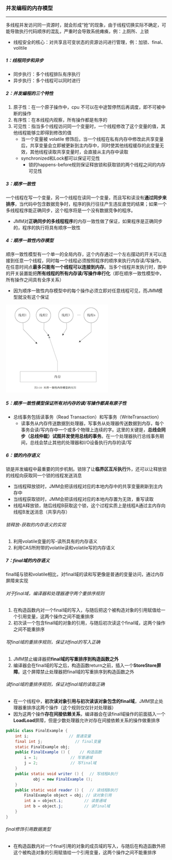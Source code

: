 ### 并发编程的内存模型

------

​	多线程并发访问同一资源时，就会形成“抢”的现象，由于线程切换实际不确定，可能导致执行代码顺序的混乱，严重时会导致系统瘫痪，例：上厕所、上锁

- 线程安全的核心：对共享且可变状态的资源访问进行管理，例：加锁、final、volitile

##### 1：线程同步和异步

- 同步执行：多个线程排队有序执行
- 异步执行：多个线程可以同时进行

##### 2：并发编程的三个特性

1. 原子性：在一个原子操作中，cpu 不可以在中途暂停然后再调度，即不可被中断的操作
2. 有序性：在本线程内观察，所有操作都是有序的
3. 可见性：指当多个线程访问同一个变量时，一个线程修改了这个变量的值，其他线程能够立即得到修改的值
   - 当一个变量被 volatile 修饰后，当一个线程在私有内存中修改此共享变量后，共享变量会立即被更新到主内存中，同时使其他线程缓存的此变量无效，其他线程读取共享变量时，会直接从主内存中读取
   - synchronized和Lock都可以保证可见性
     - 锁的happens-before规则保证释放锁和获取锁的两个线程之间的内存可见性

##### 3：顺序一致性

​	一个线程在写一个变量，另一个线程在读同一个变量，而且写和读没有**通过同步来排序**，当代码中包含数据竞争时，程序的执行往往产生违反直觉的结果；如果一个多线程程序能正确同步，这个程序将是一个没有数据竞争的程序。

- JMM对**正确同步的多线程程序**的内存一致性做了保证，如果程序是正确同步的，程序的执行将具有顺序一致性

##### 4：顺序一致性内存模型

​	顺序一致性模型有一个单一的全局内存，这个内存通过一个左右摆动的开关可以连接到任意一个线程，同时每一个线程必须按照程序的顺序来执行内存读/写操作。在任意时间点**最多只能有一个线程可以连接到内存**。当多个线程并发执行时，图中的开关装置能把**所有线程的所有内存读/写操作串行化**（即在顺序一致性模型中，所有操作之间具有全序关系）

- 因为顺序一致性内存模型中的每个操作必须立即对任意线程可见，而JMM模型就没有这个保证

![](https://github.com/likang315/Middleware/blob/master/%E5%A4%9A%E7%BA%BF%E7%A8%8B/%E5%A4%9A%E7%BA%BF%E7%A8%8B/%E9%A1%BA%E5%BA%8F%E4%B8%80%E8%87%B4%E6%80%A7%E5%86%85%E5%AD%98%E6%A8%A1%E5%9E%8B.png?raw=true)

##### 5：顺序一致性模型保证所有对内存的读/写操作都具有原子性

- 总线事务包括读事务（Read Transaction）和写事务（WriteTransaction）
  - 读事务从内存传送数据到处理器，写事务从处理器传送数据到内存，每个事务会读/写内存中一个或多个物理上连续的字。这里的关键是，**总线会同步（总线仲裁）试图并发使用总线的事务**。在一个处理器执行总线事务期间，总线会禁止其他的处理器和I/O设备执行内存的读/写

##### 6：锁的内存语义

​	锁是并发编程中最重要的同步机制。锁除了让**临界区互斥执行**外，还可以让释放锁的线程向获取同一个锁的线程发送消息

- 当线程释放锁时，JMM会把该线程对应的本地内存中的共享变量刷新到主内存中
- 当线程获取锁时，JMM会把该线程对应的本地内存置为无效，重写读取
- 线程A释放锁，随后线程B获取这个锁，这个过程实质上是线程A通过主内存向线程B发送消息（共享内存）

###### 锁释放-获取的内存语义的实现

1. 利用volatile变量的写-读所具有的内存语义
2. 利用CAS所附带的volatile读和volatile写的内存语义

##### 7：final域的内存语义

​	final域与锁和volatile相比，对final域的读和写更像是普通的变量访问，通过内存屏障来实现

###### 对于final域，编译器和处理器遵守两个重排序规则

1. 在构造函数内对一个final域的写入，与随后把这个被构造对象的引用赋值给一个引用变量，这两个操作之间不能重排序
2. 初次读一个包含final域的对象的引用，与随后初次读这个final域，这两个操作之间不能重排序

###### 写final域的重排序规则，保证对final的写入正确

1. JMM禁止编译器把**final域的写重排序到构造函数之外**
2. 编译器会在final域的写之后，构造函数return之前，插入一个**StoreStore屏障**。这个屏障禁止处理器把final域的写重排序到构造函数之外

###### 读final域的重排序规则，保证对final域的读取正确

- 在一个线程中，**初次读对象引用与初次读该对象包含的final域**，JMM禁止处理器重排序这两个操作（这个规则仅仅针对处理器）
- 因为这两个操作**存在间接依赖关系**，编译器会在读final域操作的前面插入一个**LoadLoad**屏障，但是少数处理器允许对存在间接依赖关系的操作做重排序

```java
public class FinalExample {
    int i;　　　　　　　　　　 // 普通变量
    final int j;　　　　　　　　 // final变量
    static FinalExample obj;
    public FinalExample () {　　 // 构造函数
        i = 1;　　　　　　　　 // 写普通域
        j = 2;　　　　　　　　 // 写final域
    }
    public static void writer () {　 // 写线程A执行
    		obj = new FinalExample ();
    }
    public static void reader () {　 // 读线程B执行
        FinalExample object = obj; // 读对象引用
        int a = object.i;　　　　　 // 读普通域
        int b = object.j;　　　　　 // 读final域
    }
}
```

###### final修饰引用数据类型

- 在构造函数内对一个final引用的对象的成员域的写入，与随后在构造函数外把这个被构造对象的引用赋值给一个引用变量，这两个操作之间不能重排序



